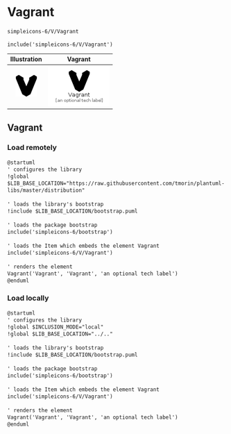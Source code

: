 # Vagrant


```text
simpleicons-6/V/Vagrant
```

```text
include('simpleicons-6/V/Vagrant')
```



| Illustration | Vagrant |
| :---: | :---: |
| ![illustration for Illustration](../../simpleicons-6/V/Vagrant.png) | ![illustration for Vagrant](../../simpleicons-6/V/Vagrant.Local.png) |




## Vagrant

### Load remotely
```plantuml
@startuml
' configures the library
!global $LIB_BASE_LOCATION="https://raw.githubusercontent.com/tmorin/plantuml-libs/master/distribution"

' loads the library's bootstrap
!include $LIB_BASE_LOCATION/bootstrap.puml

' loads the package bootstrap
include('simpleicons-6/bootstrap')

' loads the Item which embeds the element Vagrant
include('simpleicons-6/V/Vagrant')

' renders the element
Vagrant('Vagrant', 'Vagrant', 'an optional tech label')
@enduml
```

### Load locally
```plantuml
@startuml
' configures the library
!global $INCLUSION_MODE="local"
!global $LIB_BASE_LOCATION="../.."

' loads the library's bootstrap
!include $LIB_BASE_LOCATION/bootstrap.puml

' loads the package bootstrap
include('simpleicons-6/bootstrap')

' loads the Item which embeds the element Vagrant
include('simpleicons-6/V/Vagrant')

' renders the element
Vagrant('Vagrant', 'Vagrant', 'an optional tech label')
@enduml
```

